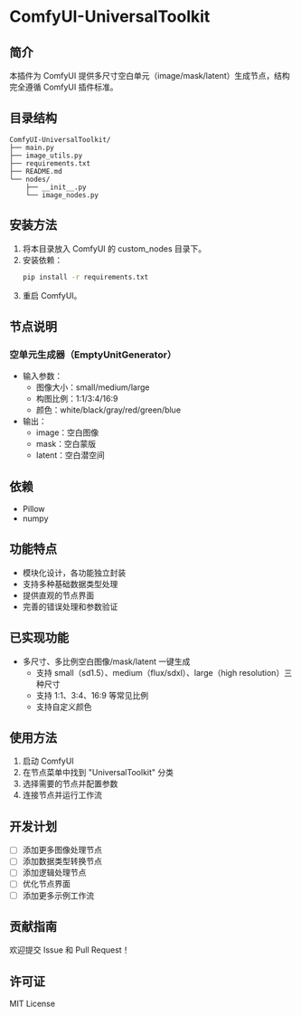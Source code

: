 # ComfyUI-UniversalToolkit

## 简介
本插件为 ComfyUI 提供多尺寸空白单元（image/mask/latent）生成节点，结构完全遵循 ComfyUI 插件标准。

## 目录结构
```
ComfyUI-UniversalToolkit/
├── main.py
├── image_utils.py
├── requirements.txt
├── README.md
└── nodes/
    ├── __init__.py
    └── image_nodes.py
```

## 安装方法
1. 将本目录放入 ComfyUI 的 custom_nodes 目录下。
2. 安装依赖：
   ```bash
   pip install -r requirements.txt
   ```
3. 重启 ComfyUI。

## 节点说明
### 空单元生成器（EmptyUnitGenerator）
- 输入参数：
  - 图像大小：small/medium/large
  - 构图比例：1:1/3:4/16:9
  - 颜色：white/black/gray/red/green/blue
- 输出：
  - image：空白图像
  - mask：空白蒙版
  - latent：空白潜空间

## 依赖
- Pillow
- numpy

## 功能特点
- 模块化设计，各功能独立封装
- 支持多种基础数据类型处理
- 提供直观的节点界面
- 完善的错误处理和参数验证

## 已实现功能
- 多尺寸、多比例空白图像/mask/latent 一键生成
  - 支持 small（sd1.5）、medium（flux/sdxl）、large（high resolution）三种尺寸
  - 支持 1:1、3:4、16:9 等常见比例
  - 支持自定义颜色

## 使用方法
1. 启动 ComfyUI
2. 在节点菜单中找到 "UniversalToolkit" 分类
3. 选择需要的节点并配置参数
4. 连接节点并运行工作流

## 开发计划
- [ ] 添加更多图像处理节点
- [ ] 添加数据类型转换节点
- [ ] 添加逻辑处理节点
- [ ] 优化节点界面
- [ ] 添加更多示例工作流

## 贡献指南
欢迎提交 Issue 和 Pull Request！

## 许可证
MIT License